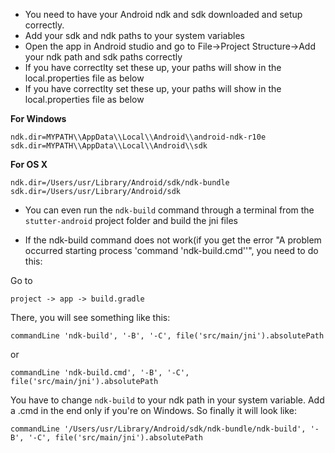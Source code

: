  * You need to have your Android ndk and sdk downloaded and setup correctly.
 * Add your sdk and ndk paths to your system variables
 * Open the app in Android studio and go to File->Project Structure->Add your ndk path and sdk paths correctly
* If you have correctlty set these up, your paths will show in the local.properties file as below
* If you have correctlty set these up, your paths will show in the local.properties file as below 

**For Windows**

```
ndk.dir=MYPATH\\AppData\\Local\\Android\\android-ndk-r10e
sdk.dir=MYPATH\\AppData\\Local\\Android\\sdk
```

**For OS X** 


```
ndk.dir=/Users/usr/Library/Android/sdk/ndk-bundle
sdk.dir=/Users/usr/Library/Android/sdk
```


* You can even run the ` ndk-build ` command through a terminal from the ` stutter-android ` project folder and build the jni files


* If the ndk-build command does not work(if you get the error "A problem occurred starting process 'command 'ndk-build.cmd''", you need to do this: 

Go to 

```
project -> app -> build.gradle 
```


There, you will see something like this: 


``` 
commandLine 'ndk-build', '-B', '-C', file('src/main/jni').absolutePath
``` 
or 

```
commandLine 'ndk-build.cmd', '-B', '-C', file('src/main/jni').absolutePath
``` 


You have to change ` ndk-build ` to your ndk path in your system variable. Add a .cmd in the end only if you're on Windows.
So finally it will look like: 

```
commandLine '/Users/usr/Library/Android/sdk/ndk-bundle/ndk-build', '-B', '-C', file('src/main/jni').absolutePath
``` 
